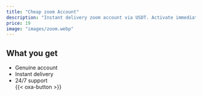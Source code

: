 ```yaml
---
title: "Cheap zoom Account"
description: "Instant delivery zoom account via USDT. Activate immediately."
price: 19
image: "images/zoom.webp"
---
```

## What you get
- Genuine account  
- Instant delivery  
- 24/7 support  
{{< oxa-button >}}
